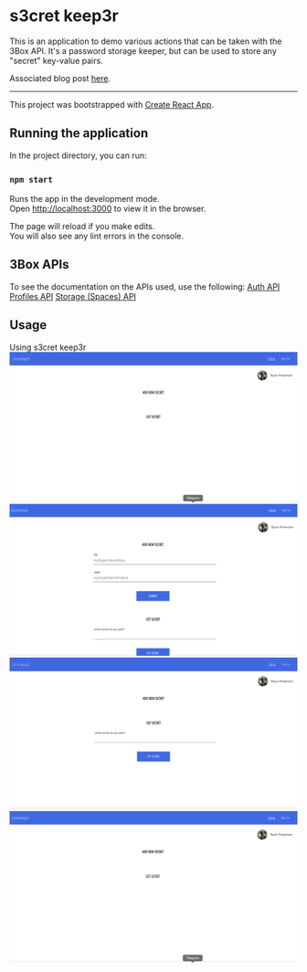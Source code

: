 # s3cret keep3r

This is an application to demo various actions that can be taken with the 3Box API. It's a password storage keeper, but can be used to store any "secret" key-value pairs.

Associated blog post [here](https://medium.com/@ryanpedersen42/s3cret-keep3r-with-3%EF%B8%8Fbox-120da07a957f?source=friends_link&sk=42495d61683499df05a6fc7713e17130).

---

This project was bootstrapped with [Create React App](https://github.com/facebook/create-react-app).

## Running the application

In the project directory, you can run:

### `npm start`

Runs the app in the development mode.<br>
Open [http://localhost:3000](http://localhost:3000) to view it in the browser.

The page will reload if you make edits.<br>
You will also see any lint errors in the console.

## 3Box APIs
To see the documentation on the APIs used, use the following:
[Auth API](https://docs.3box.io/api/auth)
[Profiles API](https://docs.3box.io/api/profiles)
[Storage (Spaces) API](https://docs.3box.io/api/storage)

## Usage

Using s3cret keep3r
![Profile Hover](/src/assets/ProfileHover.gif)
![Add New Secret](/src/assets/AddNewSecret.gif)
![Get Secret](/src/assets/GetSecret.gif)
![Sign Out](/src/assets/SignOut.gif)